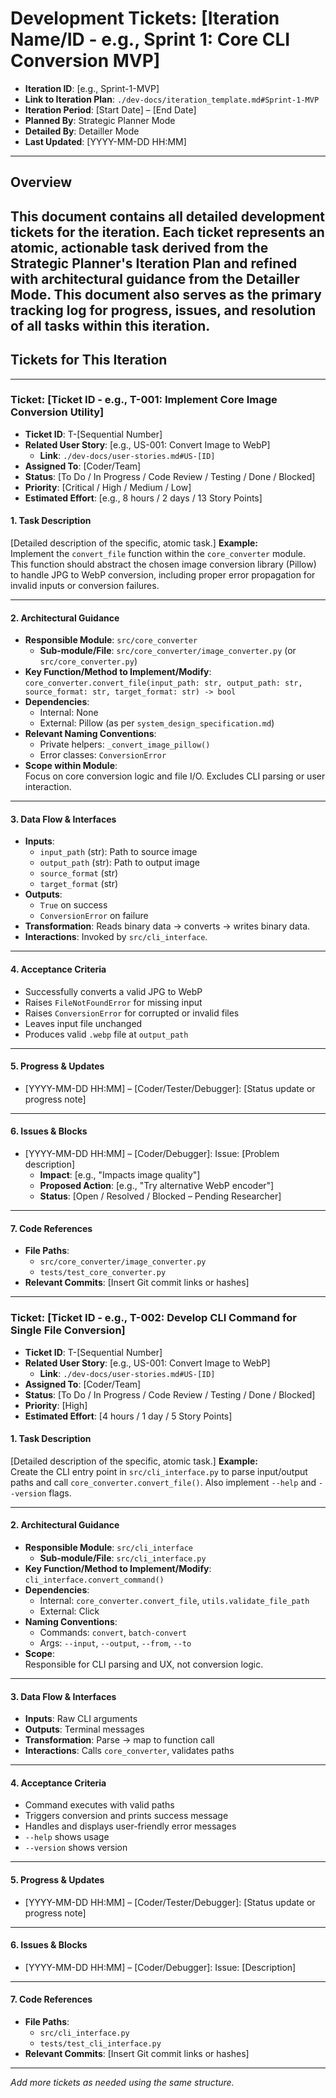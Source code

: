 # Development Tickets: [Iteration Name/ID - e.g., Sprint 1: Core CLI Conversion MVP]

- **Iteration ID**: [e.g., Sprint-1-MVP]
- **Link to Iteration Plan**: `./dev-docs/iteration_template.md#Sprint-1-MVP`
- **Iteration Period**: [Start Date] – [End Date]
- **Planned By**: Strategic Planner Mode
- **Detailed By**: Detailler Mode
- **Last Updated**: [YYYY-MM-DD HH:MM]

---

## Overview

## This document contains all detailed development tickets for the iteration. Each ticket represents an atomic, actionable task derived from the Strategic Planner's Iteration Plan and refined with architectural guidance from the Detailler Mode. This document also serves as the primary tracking log for progress, issues, and resolution of all tasks within this iteration.

## Tickets for This Iteration

---

### Ticket: [Ticket ID - e.g., T-001: Implement Core Image Conversion Utility]

- **Ticket ID**: T-[Sequential Number]
- **Related User Story**: [e.g., US-001: Convert Image to WebP]
  - **Link**: `./dev-docs/user-stories.md#US-[ID]`
- **Assigned To**: [Coder/Team]
- **Status**: [To Do / In Progress / Code Review / Testing / Done / Blocked]
- **Priority**: [Critical / High / Medium / Low]
- **Estimated Effort**: [e.g., 8 hours / 2 days / 13 Story Points]

#### 1. Task Description

[Detailed description of the specific, atomic task.]
**Example:**  
Implement the `convert_file` function within the `core_converter` module. This function should abstract the chosen image conversion library (Pillow) to handle JPG to WebP conversion, including proper error propagation for invalid inputs or conversion failures.

---

#### 2. Architectural Guidance

- **Responsible Module**: `src/core_converter`
  - **Sub-module/File**: `src/core_converter/image_converter.py` (or `src/core_converter.py`)
- **Key Function/Method to Implement/Modify**:  
  `core_converter.convert_file(input_path: str, output_path: str, source_format: str, target_format: str) -> bool`
- **Dependencies**:
  - Internal: None
  - External: Pillow (as per `system_design_specification.md`)
- **Relevant Naming Conventions**:
  - Private helpers: `_convert_image_pillow()`
  - Error classes: `ConversionError`
- **Scope within Module**:  
  Focus on core conversion logic and file I/O. Excludes CLI parsing or user interaction.

---

#### 3. Data Flow & Interfaces

- **Inputs**:
  - `input_path` (str): Path to source image
  - `output_path` (str): Path to output image
  - `source_format` (str)
  - `target_format` (str)
- **Outputs**:
  - `True` on success
  - `ConversionError` on failure
- **Transformation**: Reads binary data → converts → writes binary data.
- **Interactions**: Invoked by `src/cli_interface`.

---

#### 4. Acceptance Criteria

- Successfully converts a valid JPG to WebP
- Raises `FileNotFoundError` for missing input
- Raises `ConversionError` for corrupted or invalid files
- Leaves input file unchanged
- Produces valid `.webp` file at `output_path`

---

#### 5. Progress & Updates

- [YYYY-MM-DD HH:MM] – [Coder/Tester/Debugger]: [Status update or progress note]

---

#### 6. Issues & Blocks

- [YYYY-MM-DD HH:MM] – [Coder/Debugger]: Issue: [Problem description]
  - **Impact**: [e.g., "Impacts image quality"]
  - **Proposed Action**: [e.g., "Try alternative WebP encoder"]
  - **Status**: [Open / Resolved / Blocked – Pending Researcher]

---

#### 7. Code References

- **File Paths**:
  - `src/core_converter/image_converter.py`
  - `tests/test_core_converter.py`
- **Relevant Commits**: [Insert Git commit links or hashes]

---

### Ticket: [Ticket ID - e.g., T-002: Develop CLI Command for Single File Conversion]

- **Ticket ID**: T-[Sequential Number]
- **Related User Story**: [e.g., US-001: Convert Image to WebP]
  - **Link**: `./dev-docs/user-stories.md#US-[ID]`
- **Assigned To**: [Coder/Team]
- **Status**: [To Do / In Progress / Code Review / Testing / Done / Blocked]
- **Priority**: [High]
- **Estimated Effort**: [4 hours / 1 day / 5 Story Points]

#### 1. Task Description

[Detailed description of the specific, atomic task.]
**Example:**  
Create the CLI entry point in `src/cli_interface.py` to parse input/output paths and call `core_converter.convert_file()`. Also implement `--help` and `--version` flags.

---

#### 2. Architectural Guidance

- **Responsible Module**: `src/cli_interface`
  - **Sub-module/File**: `src/cli_interface.py`
- **Key Function/Method to Implement/Modify**:  
  `cli_interface.convert_command()`
- **Dependencies**:
  - Internal: `core_converter.convert_file`, `utils.validate_file_path`
  - External: Click
- **Naming Conventions**:
  - Commands: `convert`, `batch-convert`
  - Args: `--input`, `--output`, `--from`, `--to`
- **Scope**:  
  Responsible for CLI parsing and UX, not conversion logic.

---

#### 3. Data Flow & Interfaces

- **Inputs**: Raw CLI arguments
- **Outputs**: Terminal messages
- **Transformation**: Parse → map to function call
- **Interactions**: Calls `core_converter`, validates paths

---

#### 4. Acceptance Criteria

- Command executes with valid paths
- Triggers conversion and prints success message
- Handles and displays user-friendly error messages
- `--help` shows usage
- `--version` shows version

---

#### 5. Progress & Updates

- [YYYY-MM-DD HH:MM] – [Coder/Tester/Debugger]: [Status update or progress note]

---

#### 6. Issues & Blocks

- [YYYY-MM-DD HH:MM] – [Coder/Debugger]: Issue: [Description]

---

#### 7. Code References

- **File Paths**:
  - `src/cli_interface.py`
  - `tests/test_cli_interface.py`
- **Relevant Commits**: [Insert Git commit links or hashes]

---

_Add more tickets as needed using the same structure._
